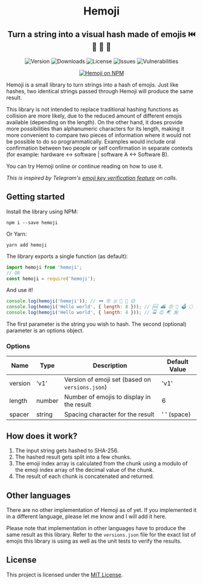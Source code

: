 <center>

# Hemoji
## Turn a string into a visual hash made of emojis ⏮️ 📁 👾 🍐
![Version](https://img.shields.io/npm/v/hemoji) ![Downloads](https://img.shields.io/npm/dt/hemoji) ![License](https://img.shields.io/npm/l/hemoji) ![Issues](https://img.shields.io/github/issues-raw/keraf/hemoji) ![Vulnerabilities](https://img.shields.io/snyk/vulnerabilities/npm/hemoji)

[![Hemoji on NPM](https://nodei.co/npm/hemoji.png?downloads=true&downloadRank=true&stars=true)](https://www.npmjs.com/package/hemoji)

</center>

Hemoji is a small library to turn strings into a hash of emojis. Just like hashes, two identical strings passed through Hemoji will produce the same result.

This library is not intended to replace traditional hashing functions as collision are more likely, due to the reduced amount of different emojis available (depending on the length). On the other hand, it does provide more possibilities than alphanumeric characters for its length, making it more convenient to compare two pieces of information where it would not be possible to do so programmatically. Examples would include oral confirmation between two people or self confirmation in separate contexts (for example: hardware <-> software | software A <-> Software B).

You can try Hemoji online or continue reading on how to use it.

_This is inspired by Telegram's [emoji key verification feature](https://telegram.org/blog/calls#secure) on calls._

## Getting started
Install the library using NPM:
```
npm i --save hemoji
```

Or Yarn:
```
yarn add hemoji
```

The library exports a single function (as default):
```javaScript
import hemoji from 'hemoji';
// OR
const hemoji = require('hemoji');
```

And use it!
```javaScript
console.log(hemoji('hemoji')); // 🕶️ 🉑 🇼 🛵 🥘 🟡
console.log(hemoji('Hello world', { length: 8 })); // 🆕 ⛴️ 😠 🚾 🗳️ ⚪ 💀 😢
console.log(hemoji('Hello world', { length: 4 })); // 🚍 😌 🌏 🈯
```

The first parameter is the string you wish to hash. The second (optional) parameter is an options object.

### Options
| Name | Type | Description | Default Value |
| --- | --- | --- | --- |
| version | 'v1' | Version of emoji set (based on `versions.json`) | 'v1' |
| length | number | Number of emojis to display in the result | 6 |
| spacer | string | Spacing character for the result | ' ' (space) |


## How does it work?
1. The input string gets hashed to SHA-256.
2. The hashed result gets split into a few chunks.
3. The emoji index array is calculated from the chunk using a modulo of the emoji index array of the decimal value of the chunk.
4. The result of each chunk is concatenated and returned.

## Other languages
There are no other implementation of Hemoji as of yet. If you implemented it in a different language, please let me know and I will add it here.

Please note that implementation in other languages have to produce the same result as this library. Refer to the `versions.json` file for the exact list of emojis this library is using as well as the unit tests to verify the results.

## License
This project is licensed under the [MIT License](http://opensource.org/licenses/MIT).
